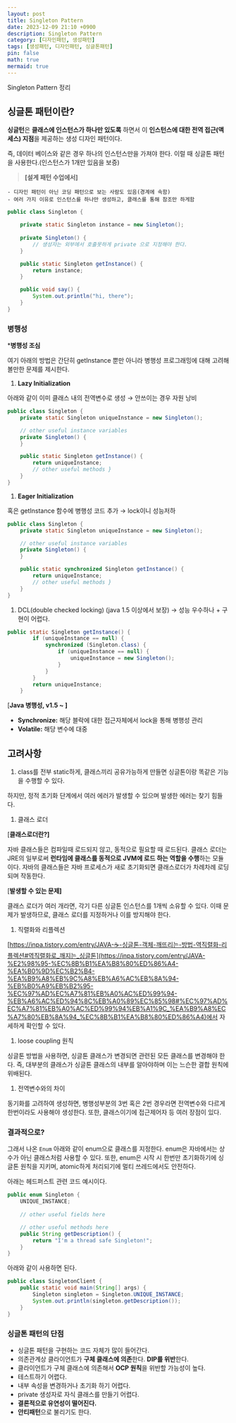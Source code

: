 ```yaml
---
layout: post
title: Singleton Pattern
date: 2023-12-09 21:10 +0900 
description: Singleton Pattern
category: [디자인패턴, 생성패턴] 
tags: [생성패턴, 디자인패턴, 싱글톤패턴] 
pin: false
math: true
mermaid: true
---
```

Singleton Pattern 정리
<!--more-->


## 싱글톤 패턴이란?


**싱글턴**은 **클래스에 인스턴스가 하나만 있도록** 하면서 이 **인스턴스에 대한 전역 접근(액세스) 지점**을 제공하는 생성 디자인 패턴이다.


즉, 데이터 베이스와 같은 경우 하나의 인스턴스만을 가져야 한다. 이럴 때 싱글톤 패턴을 사용한다.(인스턴스가 1개만 있음을 보증)


> **[설계 패턴 수업에서]**

	- 디자인 패턴이 아닌 코딩 패턴으로 보는 사람도 있음(경계에 속함)
	- 여러 가지 이유로 인스턴스를 하나만 생성하고, 클래스를 통해 참조만 하게함

```java
public class Singleton {

    private static Singleton instance = new Singleton();
    
    private Singleton() {
        // 생성자는 외부에서 호출못하게 private 으로 지정해야 한다.
    }

    public static Singleton getInstance() {
        return instance;
    }

    public void say() {
        System.out.println("hi, there");
    }
}
```


### 병행성


***병행성 조심**


여기 아래의 방법은 간단히 getInstance 뿐만 아니라 병행성 프로그래밍에 대해 고려해볼만한 문제를 제시한다.

1. **Lazy Initialization**

아래와 같이 이미 클래스 내의 전역변수로 생성 → 안쓰이는 경우 자원 낭비


```java
public class Singleton {
    private static Singleton uniqueInstance = new Singleton();

    // other useful instance variables
    private Singleton() {
    }

    public static Singleton getInstance() {
        return uniqueInstance;
        // other useful methods }
    }
}
```

1. **Eager Initialization**

혹은 getInstance 함수에 병행성 코드 추가 → lock이니 성능저하


```java
public class Singleton {
    private static Singleton uniqueInstance = new Singleton();

    // other useful instance variables
    private Singleton() {
    }

    public static synchronized Singleton getInstance() {
        return uniqueInstance;
        // other useful methods }
    }
}
```

1. DCL(double checked locking) (java 1.5 이상에서 보장) → 성능 우수하나 + 구현이 어렵다.

```java
public static Singleton getInstance() {
		if (uniqueInstance == null) {
			synchronized (Singleton.class) {
				if (uniqueInstance == null) {
					uniqueInstance = new Singleton();
				}
			}
		}
		return uniqueInstance;
	}
```


[**Java 병행성, v1.5 ~ ]**

- **Synchronize:** 해당 블락에 대한 접근자체에서 lock을 통해 병행성 관리
- **Volatile:** 해당 변수에 대중

## 고려사항

1. class를 전부 static하게, 클래스끼리 공유가능하게 만들면 싱글톤이랑 똑같은 기능을 수행할 수 있다.

하지만, 정적 초기화 단계에서 여러 에러가 발생할 수 있으며 발생한 에러는 찾기 힘들다.

1. 클래스 로더

[**클래스로더란?]**


자바 클래스들은 컴파일때 로드되지 않고, 동적으로 필요할 때 로드된다. 클래스 로더는 JRE의 일부로써 **런타임에 클래스를 동적으로 JVM에 로드 하는 역할을 수행**하는 모듈이다. 자바의 클래스들은 자바 프로세스가 새로 초기화되면 클래스로더가 차례차례 로딩되며 작동한다.


[**발생할 수 있는 문제]**


클래스 로더가 여러 개라면, 각기 다른 싱글톤 인스턴스를 1개씩 소유할 수 있다. 이때 문제가 발생하므로, 클래스 로더를 지정하거나 이를 방지해야 한다.

1. 직렬화와 리플렉션

[https://inpa.tistory.com/entry/JAVA-☕-싱글톤-객체-깨뜨리는-방법-역직렬화-리플렉션#역직렬화로_깨지는_싱글톤](https://inpa.tistory.com/entry/JAVA-%E2%98%95-%EC%8B%B1%EA%B8%80%ED%86%A4-%EA%B0%9D%EC%B2%B4-%EA%B9%A8%EB%9C%A8%EB%A6%AC%EB%8A%94-%EB%B0%A9%EB%B2%95-%EC%97%AD%EC%A7%81%EB%A0%AC%ED%99%94-%EB%A6%AC%ED%94%8C%EB%A0%89%EC%85%98#%EC%97%AD%EC%A7%81%EB%A0%AC%ED%99%94%EB%A1%9C_%EA%B9%A8%EC%A7%80%EB%8A%94_%EC%8B%B1%EA%B8%80%ED%86%A4)에서 자세하게 확인할 수 있다.

1. loose coupling 원칙

싱글톤 방법을 사용하면, 싱글톤 클래스가 변경되면 관련된 모든 클래스를 변경해야 한다. 즉, 대부분의 클래스가 싱글톤 클래스의 내부를 알아야하며 이는 느슨한 결합 원칙에 위배된다. 

1. 전역변수와의 차이

동기화를 고려하여 생성하면, 병행성부분의 3번 혹은 2번 경우라면 전역변수와 다르게 한번이라도 사용해야 생성한다. 또한, 클래스이기에 접근제어자 등 여러 장점이 있다.


### 결과적으로?


그래서 나온 `Enum` 아래와 같이 enum으로 클래스를 지정한다. enum은 자바에서는 상수가 아닌 클래스처럼 사용할 수 있다. 또한, enum은 시작 시 한번만 초기화하기에 싱글톤 원칙을 지키며, atomic하게 처리되기에 멀티 쓰레드에서도 안전하다.


아래는 헤드퍼스트 관련 코드 예시이다. 


```java
public enum Singleton {
	UNIQUE_INSTANCE;
 
	// other useful fields here

	// other useful methods here
	public String getDescription() {
		return "I'm a thread safe Singleton!";
	}
}
```


아래와 같이 사용하면 된다.


```java
public class SingletonClient {
	public static void main(String[] args) {
		Singleton singleton = Singleton.UNIQUE_INSTANCE;
		System.out.println(singleton.getDescription());
	}
}
```


### 싱글톤 패턴의 단점

- 싱글톤 패턴을 구현하는 코드 자체가 많이 들어간다.
- 의존관계상 클라이언트가 **구체 클래스에 의존**한다. **DIP를 위반**한다.
- 클라이언트가 구체 클래스에 의존해서 **OCP 원칙**을 위반할 가능성이 높다.
- 테스트하기 어렵다.
- 내부 속성을 변경하거나 초기화 하기 어렵다.
- private 생성자로 자식 클래스를 만들기 어렵다.
- **결론적으로 유연성이 떨어진다.**
- **안티패턴**으로 불리기도 한다.
